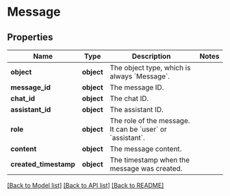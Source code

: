 # Message

## Properties
Name | Type | Description | Notes
------------ | ------------- | ------------- | -------------
**object** | **object** | The object type, which is always &#x60;Message&#x60;. | 
**message_id** | **object** | The message ID. | 
**chat_id** | **object** | The chat ID. | 
**assistant_id** | **object** | The assistant ID. | 
**role** | **object** | The role of the message. It can be &#x60;user&#x60; or &#x60;assistant&#x60;. | 
**content** | **object** | The message content. | 
**created_timestamp** | **object** | The timestamp when the message was created. | 

[[Back to Model list]](../README.md#documentation-for-models) [[Back to API list]](../README.md#documentation-for-api-endpoints) [[Back to README]](../README.md)

